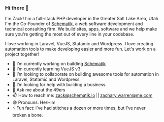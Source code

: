 ### Hi there 👋

I'm Zack! I'm a full-stack PHP developer in the Greater Salt Lake Area, Utah. I'm the Co-Founder of [Schematik](https://schematik.io), a web software development and technical consulting firm. We build sites, apps, software and we help make sure you're getting the most out of every line in your codebase.

I love working in Laravel, VueJS, Statamic and Wordpress. I love creating automation tools to make developing easier and more fun. Let's work on a project together!

- 🔭 I’m currently working on building [Schematik](https://github.com/schematikio)
- 🌱 I’m currently learning VueJS v3
- 👯 I’m looking to collaborate on building awesome tools for automation in Laravel, Statamic and Wordpress
- 🤔 I’m looking for help with building a business
- 💬 Ask me about the 49ers
- 📫 How to reach me: zack@schematik.io || zachary.warren@me.com
- 😄 Pronouns: He/Him
- ⚡ Fun fact: I've had stitches a dozen or more times, but I've never broken a bone.
